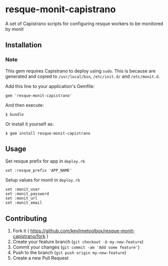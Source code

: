 # resque-monit-capistrano

A set of Capistrano scripts for configuring resque workers to be monitored by monit

## Installation

### Note
This gem requires Capistrano to deploy using `sudo`. This is because are generated and copied to `/usr/local/bin`, `/etc/init.d/` and `/etc/monit.d`.

Add this line to your application's Gemfile:

    gem 'resque-monit-capistrano'

And then execute:

    $ bundle

Or install it yourself as:

    $ gem install resque-monit-capistrano

## Usage

Set resque prefix for app in `deploy.rb`

    set :resque_prefix 'APP_NAME'

Setup values for monit in `deploy.rb`

    set :monit_user
    set :monit_password
    set :monit_url
    set :monit_email

## Contributing

1. Fork it ( https://github.com/keylimetoolbox/resque-monit-capistrano/fork )
2. Create your feature branch (`git checkout -b my-new-feature`)
3. Commit your changes (`git commit -am 'Add some feature'`)
4. Push to the branch (`git push origin my-new-feature`)
5. Create a new Pull Request
